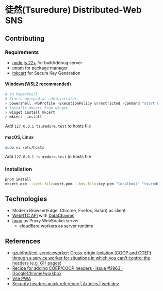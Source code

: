 # 徒然(Tsuredure) Distributed-Web SNS

## Contributing

### Requirements

- [node.js 22+](https://nodejs.org/) for build/debug server
- [pnpm](https://pnpm.io/) for package manager
- [mkcert](https://github.com/FiloSottile/mkcert) for Secure Key Generation

#### Windows(WSL2 recommended)

```ps1
# in PowerShell
# Starts notepad as administrator
> powershell -NoProfile -ExecutionPolicy unrestricted -Command "start notepad C:\Windows\System32\drivers\etc\hosts -verb runas"
# Installs mkcert from winget
> winget install mkcert
> mkcert -install
```

Add `127.0.0.1 tsuredure.test` to hosts file

#### macOS, Linux

```sh
sudo vi /etc/hosts
```

Add `127.0.0.1 tsuredure.test` to hosts file

### Installation

```sh
pnpm install
mkcert.exe --cert-file=cert.pem --key-file=key.pem "localhost" "tsuredure.test"
```

## Technologies

- Modern Browser(Edge, Chrome, Firefox, Safari) as client
- [WebRTC API](https://developer.mozilla.org/en-US/docs/Web/API/WebRTC_API) with [DataChannel](https://developer.mozilla.org/en-US/docs/Web/API/WebRTC_API/Using_data_channels)
- [hono](https://hono.dev/) as Proxy WebSocket server
  - cloudflare workers as server runtime

## References

- [gzuidhof/coi-serviceworker: Cross-origin isolation (COOP and COEP) through a service worker for situations in which you can't control the headers (e.g. GH pages)](https://github.com/gzuidhof/coi-serviceworker)
- [Recipe for adding COEP/COOP headers · Issue #2963 · GoogleChrome/workbox](https://github.com/GoogleChrome/workbox/issues/2963)
- [Vite PWA](https://vite-pwa-org.netlify.app/)
- [Security headers quick reference | Articles | web.dev](https://web.dev/articles/security-headers)
